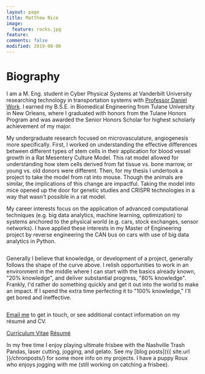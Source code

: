 ```yaml
---
layout: page
title: Matthew Nice
image:
  feature: rocks.jpg
feature:
comments: false
modified: 2019-08-06
---
```


# Biography

I am a M. Eng. student in Cyber Physical Systems at Vanderbilt University researching technology in transportation systems with [Professor Daniel Work](https://my.vanderbilt.edu/danwork/). I earned my B.S.E. in Biomedical Engineering from Tulane University in New Orleans, where I graduated with honors from the Tulane Honors Program and was awarded the Senior Honors Scholar for highest scholarly achievement of my major.

My undergraduate research focused on microvasculature, angiogenesis more specifically. First, I worked on understanding the effective differences between different types of stem cells in their application for blood vessel growth in a Rat Mesentery Culture Model. This rat model allowed for understanding how stem cells derived from fat tissue vs. bone marrow, or young vs. old donors were different. Then, for my thesis I undertook a project to take the model from rat into mouse. Though the animals are similar, the implications of this change are impactful. Taking the model into mice opened up the door for genetic studies and CRISPR technologies in a way that wasn't possible in a rat model.

My career interests focus on the application of advanced computational techniques (e.g. big data analytics, machine learning, optimization) to systems anchored to the physical world (e.g. cars, stock exchanges, sensor networks).  I have applied these interests in my Master of Engineering project by reverse engineering the CAN bus on cars with use of big data analytics in Python.

<figure class="half">
<a href="{{ site.url }}/images/knowledge_v_time.png"><img src="{{ site.url }}/images/knowledge_v_time.png" alt=""></a>
</figure>

Generally I believe that knowledge, or development of a project, generally follows the shape of the curve above. I relish opportunities to work in an environment in the middle where I can start with the basics already known, "20% knowledge", and deliver substantial progress, "80% knowledge". Frankly, I'd rather do something quickly and get it out into the world to make an impact. If I spend the extra time perfecting it to "100% knowledge," I'll get bored and ineffective.
<figure class="half">
<a href="{{ site.url }}/images/knowledge_v_time.png"><img src="{{ site.url }}/images/knowledge_v_time.png" alt=""></a>
</figure>

<a href="mailto:{{ site.owner.email | encode_email }}" title="Email me">Email me</a> to get in touch, or see additional contact information on my r&eacute;sum&eacute; and CV.

<div markdown="0"><a href="{{ site.url }}/download/matthew_nice_cv.pdf" class="btn btn-info">Curriculum Vitae</a> <a href="{{ site.url }}/download/matthew_nice_resume.pdf" class="btn btn-success">R&eacute;sum&eacute;</a></div>


In my free time I enjoy playing ultimate frisbee with the Nashville Trash Pandas, laser cutting, jogging, and gelato. See my [blog posts]({{ site.url }}/chronposts/) for some more info on my projects. I have a puppy Roux who enjoys jogging with me (still working on catching a frisbee).

<figure class="half">
<a href="{{ site.url }}/images/Roux_on_bed.jpeg"><img src="{{ site.url }}/images/Roux_on_bed.jpeg" alt=""></a>
<a href="{{ site.url }}/images/gelato.jpeg"><img src="{{ site.url }}/images/gelato.jpeg" alt=""></a>
</figure>
